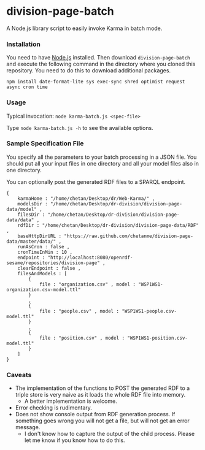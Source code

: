 # division-page-batch

A Node.js library script to easily invoke Karma in batch mode.

### Installation

You need to have [Node.js](http://nodejs.org/) installed. Then download `division-page-batch` and execute the following command in the directory where you cloned this repository. You need to do this to download additional packages.

`npm install date-format-lite sys exec-sync shred optimist request async cron time`

### Usage

Typical invocation: `node karma-batch.js <spec-file>`

Type `node karma-batch.js -h` to see the available options.

### Sample Specification File
You specify all the parameters to your batch processing in a JSON file.
You should put all your input files in one directory and all your model files also in one directory.

You can optionally post the generated RDF files to a SPARQL endpoint.

```
{
	karmaHome : "/home/chetan/Desktop/dr/Web-Karma/" ,
	modelsDir : "/home/chetan/Desktop/dr-division/division-page-data/model" ,
	filesDir : "/home/chetan/Desktop/dr-division/division-page-data/data" ,
	rdfDir : "/home/chetan/Desktop/dr-division/division-page-data/RDF" ,
	baseHttpDirURL : "https://raw.github.com/chetanme/division-page-data/master/data/" ,
	runAsCron : false ,
	cronTimeInMin : 10 ,
	endpoint : "http://localhost:8080/openrdf-sesame/repositories/division-page" ,
	clearEndpoint : false ,
	filesAndModels : [
		{
			file : "organization.csv" , model : "WSP1WS1-organization.csv-model.ttl"
		}
		, 
		{
			file : "people.csv" , model : "WSP1WS1-people.csv-model.ttl"
		}
		,
		{
			file : "position.csv" , model : "WSP1WS1-position.csv-model.ttl"
		}
	]
}

```

### Caveats

- The implementation of the functions to POST the generated RDF to a triple store is very naive as it loads the whole RDF file into memory. 
    - A better implementation is welcome.
- Error checking is rudimentary.
- Does not show console output from RDF generation process. If something goes wrong you will not get a file, but will not get an error message. 
    - I don't know how to capture the output of the child process. Please let me know if you know how to do this.
